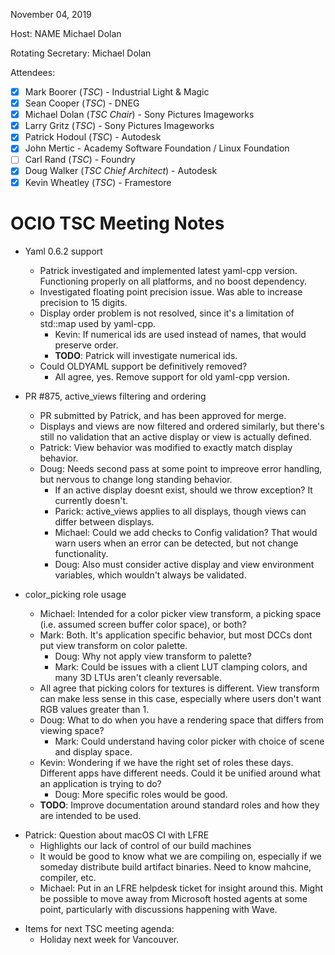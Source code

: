 <!-- SPDX-License-Identifier: CC-BY-4.0 -->
<!-- Copyright Contributors to the OpenColorIO Project. -->

November 04, 2019

Host: NAME Michael Dolan

Rotating Secretary: Michael Dolan

Attendees:
  * [X] Mark Boorer (_TSC_) - Industrial Light & Magic
  * [X] Sean Cooper (_TSC_) - DNEG
  * [X] Michael Dolan (_TSC Chair_) - Sony Pictures Imageworks
  * [X] Larry Gritz (_TSC_) - Sony Pictures Imageworks
  * [X] Patrick Hodoul (_TSC_) - Autodesk
  * [X] John Mertic - Academy Software Foundation / Linux Foundation
  * [ ] Carl Rand (_TSC_) - Foundry
  * [X] Doug Walker (_TSC Chief Architect_) - Autodesk
  * [X] Kevin Wheatley (_TSC_) - Framestore

# **OCIO TSC Meeting Notes**

* Yaml 0.6.2 support
    - Patrick investigated and implemented latest yaml-cpp version. Functioning 
      properly on all platforms, and no boost dependency.
    - Investigated floating point precision issue. Was able to increase 
      precision to 15 digits.
    - Display order problem is not resolved, since it's a limitation of 
      std::map used by yaml-cpp.
        - Kevin: If numerical ids are used instead of names, that would preserve 
          order.
        - **TODO**: Patrick will investigate numerical ids.
    - Could OLDYAML support be definitively removed?
        - All agree, yes. Remove support for old yaml-cpp version.

* PR #875, active_views filtering and ordering
    - PR submitted by Patrick, and has been approved for merge.
    - Displays and views are now filtered and ordered similarly, but there's 
      still no validation that an active display or view is actually defined.
    - Patrick: View behavior was modified to exactly match display behavior.
    - Doug: Needs second pass at some point to impreove error handling, but 
      nervous to change long standing behavior.
        - If an active display doesnt exist, should we throw exception? It 
          currently doesn't.
        - Parick: active_views applies to all displays, though views can differ
          between displays.
        - Michael: Could we add checks to Config validation? That would warn 
          users when an error can be detected, but not change functionality.
        - Doug: Also must consider active display and view environment 
          variables, which wouldn't always be validated.

* color_picking role usage
    - Michael: Intended for a color picker view transform, a picking space 
      (i.e. assumed screen buffer color space), or both?
    - Mark: Both. It's application specific behavior, but most DCCs dont put 
      view transform on color palette.
        - Doug: Why not apply view transform to palette?
        - Mark: Could be issues with a client LUT clamping colors, and many 3D 
          LTUs aren't cleanly reversable.
    - All agree that picking colors for textures is different. View transform
      can make less sense in this case, especially where users don't want RGB 
      values greater than 1.
    - Doug: What to do when you have a rendering space that differs from 
      viewing space?
        - Mark: Could understand having color picker with choice of scene and 
          display space.
    - Kevin: Wondering if we have the right set of roles these days. Different 
      apps have different needs. Could it be unified around what an application 
      is trying to do?
        - Doug: More specific roles would be good.
    - **TODO**: Improve documentation around standard roles and how they are 
      intended to be used.

- Patrick: Question about macOS CI with LFRE
    - Highlights our lack of control of our build machines
    - It would be good to know what we are compiling on, especially if we 
      someday distribute build artifact binaries. Need to know mahcine, 
      compiler, etc.
    - Michael: Put in an LFRE helpdesk ticket for insight around this. Might
      be possible to move away from Microsoft hosted agents at some point, 
      particularly with discussions happening with Wave.

* Items for next TSC meeting agenda:
    - Holiday next week for Vancouver.
